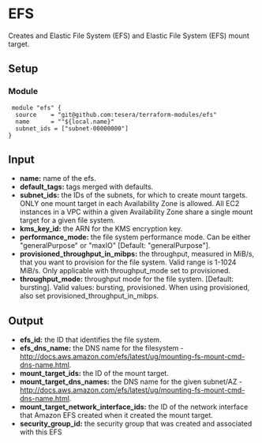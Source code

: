 # EFS
Creates and Elastic File System (EFS) and Elastic File System (EFS) mount target.

## Setup
### Module
```hcl-terraform
 module "efs" {
  source    = "git@github.com:tesera/terraform-modules/efs"
  name      = ""${local.name}"
  subnet_ids = ["subnet-00000000"]
}
 ```
 
## Input
- **name:** name of the efs.
- **default_tags:** tags merged with defaults.
- **subnet_ids:** the IDs of the subnets, for which to create mount targets. ONLY one mount target in each Availability Zone is allowed. All EC2 instances in a VPC within a given Availability Zone share a single mount target for a given file system.
- **kms_key_id:** the ARN for the KMS encryption key. 
- **performance_mode:** the file system performance mode. Can be either "generalPurpose" or "maxIO" [Default: "generalPurpose"].
- **provisioned_throughput_in_mibps:** the throughput, measured in MiB/s, that you want to provision for the file system. Valid range is 1-1024 MiB/s. Only applicable with throughput_mode set to provisioned.
- **throughput_mode:** throughput mode for the file system. [Default: bursting]. Valid values: bursting, provisioned. When using provisioned, also set provisioned_throughput_in_mibps.

## Output
- **efs_id:** the ID that identifies the file system.
- **efs_dns_name:** the DNS name for the filesystem - http://docs.aws.amazon.com/efs/latest/ug/mounting-fs-mount-cmd-dns-name.html.
- **mount_target_ids:** the ID of the mount target.
- **mount_target_dns_names:** the DNS name for the given subnet/AZ - http://docs.aws.amazon.com/efs/latest/ug/mounting-fs-mount-cmd-dns-name.html.
- **mount_target_network_interface_ids:** the ID of the network interface that Amazon EFS created when it created the mount target.
- **security_group_id:** the security group that was created and associated with this EFS

